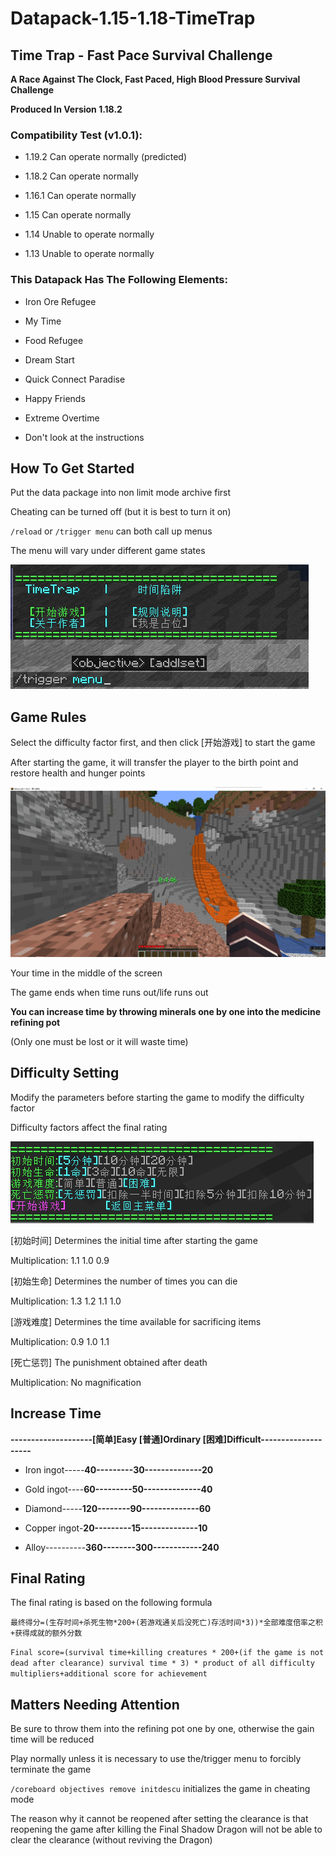 # Datapack-1.15-1.18-TimeTrap
## Time Trap - Fast Pace Survival Challenge

**A Race Against The Clock, Fast Paced, High Blood Pressure Survival Challenge**

**Produced In Version 1.18.2**

### Compatibility Test (v1.0.1):

- 1.19.2 Can operate normally (predicted)

- 1.18.2 Can operate normally

- 1.16.1 Can operate normally

- 1.15 Can operate normally

- 1.14 Unable to operate normally

- 1.13 Unable to operate normally


### This Datapack Has The Following Elements:

- Iron Ore Refugee 

- My Time 

- Food Refugee 

- Dream Start

- Quick Connect Paradise

- Happy Friends

- Extreme Overtime

- Don't look at the instructions

## How To Get Started

Put the data package into non limit mode archive first

Cheating can be turned off (but it is best to turn it on)

` /reload ` or ` /trigger menu ` can both call up menus

The menu will vary under different game states

![1.png](images/1.png)

## Game Rules

Select the difficulty factor first, and then click [开始游戏] to start the game

After starting the game, it will transfer the player to the birth point and restore health and hunger points

![2.png](images/2.png)

Your time in the middle of the screen

The game ends when time runs out/life runs out

**You can increase time by throwing minerals one by one into the medicine refining pot**

(Only one must be lost or it will waste time)

## Difficulty Setting

Modify the parameters before starting the game to modify the difficulty factor

Difficulty factors affect the final rating

![3.png](images/3.png)

[初始时间] Determines the initial time after starting the game

Multiplication: 1.1 1.0 0.9

[初始生命] Determines the number of times you can die

Multiplication: 1.3 1.2 1.1 1.0

[游戏难度] Determines the time available for sacrificing items

Multiplication: 0.9 1.0 1.1

[死亡惩罚] The punishment obtained after death

Multiplication: No magnification

## Increase Time

**--------------------[简单]Easy [普通]Ordinary [困难]Difficult--------------------**

- Iron ingot-----**40---------30--------------20**

- Gold ingot----**60---------50--------------40**

- Diamond-----**120--------90--------------60**

- Copper ingot-**20---------15--------------10**

- Alloy----------**360--------300------------240**

## Final Rating

The final rating is based on the following formula

`最终得分=(生存时间+杀死生物*200+(若游戏通关后没死亡)存活时间*3))*全部难度倍率之积+获得成就的额外分数`

`Final score=(survival time+killing creatures * 200+(if the game is not dead after clearance) survival time * 3) * product of all difficulty multipliers+additional score for achievement`

## Matters Needing Attention

Be sure to throw them into the refining pot one by one, otherwise the gain time will be reduced

Play normally unless it is necessary to use the/trigger menu to forcibly terminate the game

`/coreboard objectives remove initdescu` initializes the game in cheating mode

The reason why it cannot be reopened after setting the clearance is that reopening the game after killing the Final Shadow Dragon will not be able to clear the clearance (without reviving the Dragon)
